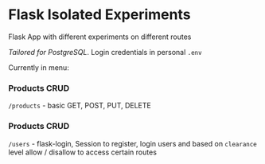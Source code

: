 # Flask Isolated Experiments
Flask App with different experiments on different routes

*Tailored for PostgreSQL*. Login credentials in personal `.env`

Currently in menu:

### Products CRUD

`/products` - basic GET, POST, PUT, DELETE



### Products CRUD

`/users` - flask-login, Session to register, login users and based on `clearance` level allow / disallow to access certain routes


